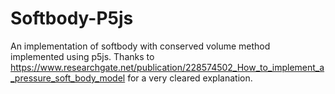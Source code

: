 # Softbody-P5js
An implementation of softbody with conserved volume method implemented using p5js.
Thanks to https://www.researchgate.net/publication/228574502_How_to_implement_a_pressure_soft_body_model for a very cleared explanation.
